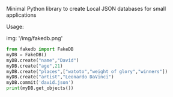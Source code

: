 Minimal Python library to create Local JSON databases for small applications

Usage:

img: '/img/fakedb.png'

```python
from fakedb import FakeDB
myDB = FakeDB()
myDB.create("name","David")
myDB.create("age",21)
myDB.create("places",["watoto","weight of glory","winners"])
myDB.create("artist","Leonardo DaVinci")
myDB.commit('david.json')
print(myDB.get_objects())
```

